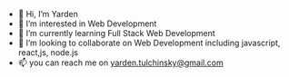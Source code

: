 - 👋 Hi, I’m Yarden
- 👀 I’m interested in Web Development
- 🌱 I’m currently learning Full Stack Web Development
- 💞️ I’m looking to collaborate on Web Development including javascript, react,js, node.js
- 📫 you can reach me on yarden.tulchinsky@gmail.com
